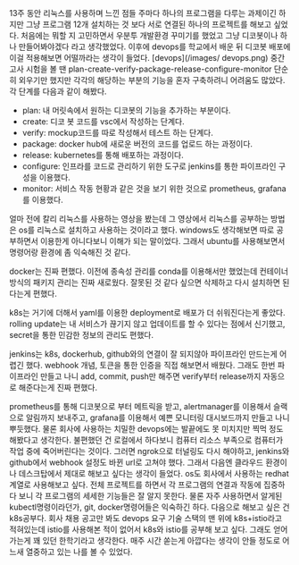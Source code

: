 13주 동안 리눅스를 사용하며 느낀 점들
주마다 하나의 프로그램을 다루는 과제이긴 하지만 그냥 프로그램 12개 설치하는 것 보다 서로 연결된 하나의 프로젝트를 해보고 싶었다. 처음에는 뭐할 지 고민하면서 우분투 개발환경 꾸미기를 했었고 그냥 디코봇이나 하나 만들어봐야겠다 라고 생각했었다. 이후에 devops를 학교에서 배운 뒤 디코봇 배포에 이걸 적용해보면 어떨까라는 생각이 들었다.
[devops](/images/ devops.png)
중간고사 시험을 볼 땐 plan-create-verify-package-release-configure-monitor 단순히 외우기만 했지만 각각의 해당하는 부분의 기능을 혼자 구축하려니 어려움도 많았다. 각 단계를 다음과 같이 해봤다.
- plan: 내 머릿속에서 원하는 디코봇의 기능을 추가하는 부분이다.
- create: 디코 봇 코드를 vsc에서 작성하는 단계다.
- verify: mockup코드를 따로 작성해서 테스트 하는 단계다.
- package: docker hub에 새로운 버전의 코드를 업로드 하는 과정이다.
- release: kubernetes를 통해 배포하는 과정이다.
- configure: 인프라를 코드로 관리하기 위한 도구로 jenkins를 통한 파이프라인 구성을 이용했다.
- monitor: 서비스 작동 현황과 같은 것을 보기 위한 것으로 prometheus, grafana를 이용했다.

얼마 전에 칼리 리눅스를 사용하는 영상을 봤는데 그 영상에서 리눅스를 공부하는 방법은 os를 리눅스로 설치하고 사용하는 것이라고 했다. windows도 생각해보면 따로 공부하면서 이용한게 아니다보니 이해가 되는 말이었다. 그래서 ubuntu를 사용해보면서 명령어랑 환경에 좀 익숙해진 것 같다. 


docker는 진짜 편했다. 이전에 종속성 관리를 conda를 이용해서만 했었는데 컨테이너 방식의 패키지 관리는 진짜 새로웠다. 잘못된 것 같다 싶으면 삭제하고 다시 설치하면 된다는게 편했다. 


k8s는 거기에 더해서 yaml를 이용한 deployment로 배포가 더 쉬워진다는게 좋았다. rolling update는 내 서비스가 끊기지 않고 업데이트를 할 수 있다는 점에서 신기했고, secret을 통한 민감한 정보의 관리도 편했다. 


jenkins는 k8s, dockerhub, github와의 연결이 잘 되지않아 파이프라인 만드는게 어렵긴 했다. webhook 개념, 토큰을 통한 인증을 직접 해보면서 배웠다. 그래도 한번 파이프라인 만들고 나니 add, commit, push만 해주면 verify부터 release까지 자동으로 해준다는게 진짜 편했다. 


prometheus를 통해 디코봇으로 부터 메트릭을 받고, alertmanager를 이용해서 슬랙으로 알림까지 보내주고,  grafana를 이용해서 예쁜 모니터링 대시보드까지 만들고 나니 뿌듯했다.
물론 회사에 사용하는 치밀한 devops에는 발끝에도 못 미치지만 찍먹 정도 해봤다고 생각한다. 불편했던 건 로컬에서 하다보니 컴퓨터 리소스 부족으로 컴퓨터가 작업 중에 죽어버린다는 것이다. 그러면 ngrok으로 터널링도 다시 해야하고, jenkins와 github에서 webhook 설정도 바뀐 url로 고쳐야 했다. 그래서 다음엔 클라우드 환경이나 데스크탑에서 제대로 해보고 싶다는 생각이 들었다. os도 회사에서 사용하는 redhat계열로 사용해보고 싶다.
전체 프로젝트를 하면서 각 프로그램의 연결과 작동에 집중하다 보니 각 프로그램의 세세한 기능들은 잘 알지 못한다. 물론 자주 사용하면서 알게된 kubectl명령이라던가, git, docker명령어들은 익숙하긴 하다. 다음으로 해보고 싶은 건 k8s공부다. 회사 채용 공고만 봐도 devops 요구 기술 스택의 맨 위에 k8s+istio라고 적혀있는데 istio를 사용해본 적이 없어서 k8s와 istio를 공부해 보고 싶다. 그래도 얻어가는게 꽤 있던 한학기라고 생각한다. 매주 시간 쏟는게 아깝다는 생각이 안들 정도로 어느새 열중하고 있는 나를 볼 수 있었다.
